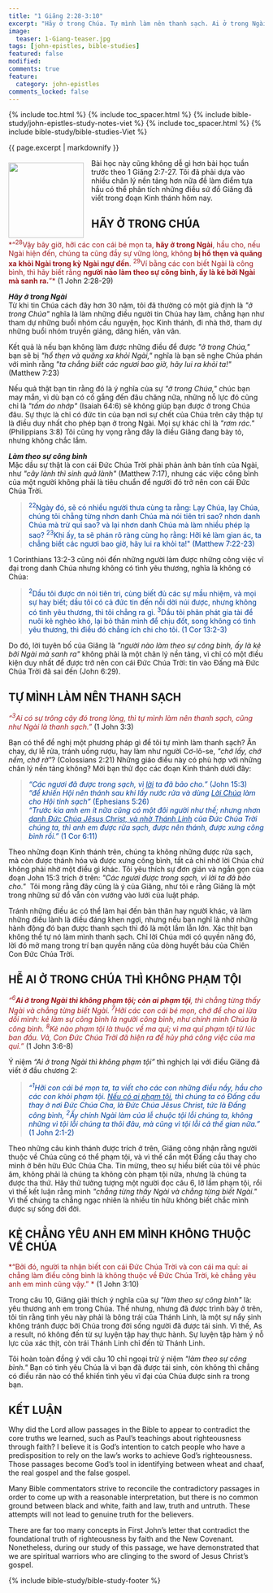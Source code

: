 ```yaml
---
title: "1 Giăng 2:28-3:10"
excerpt: "Hãy ở trong Chúa. Tự mình làm nên thanh sạch. Ai ở trong Ngài thì không phạm tội. Ai không yêu anh em mình thì không phải là con cái Chúa."
image:
  teaser: 1-Giang-teaser.jpg
tags: [john-epistles, bible-studies]
featured: false
modified:
comments: true
feature:
  category: john-epistles
comments_locked: false
---
```


{% include toc.html %}
{% include toc_spacer.html %}
{% include bible-study/john-epistles-study-notes-viet %}
{% include toc_spacer.html %}
{% include bible-study/bible-studies-Viet %}

{{ page.excerpt | markdownify }}

<div>
<p>
<img alt src="{{ site.url }}/assets/images/1-Giang-teaser.jpg" style="border: 0px none; margin: 7px 15px 0px 0px; max-width: 100%; height: 148px; padding: 0px; float: left;">
Bài học này cũng không dễ gì hơn bài học tuần trước theo 1 Giăng 2:7-27. Tôi đã phải dựa vào nhiều chân lý nền tảng hơn nữa đề làm điểm tựa hầu có thể phân tích những điều sứ đồ Giăng đã viết trong đoạn Kinh thánh hôm nay.
</p>
</div>

## HÃY Ở TRONG CHÚA

<span style="color: rgb(159, 29, 33);">
*“<sup>28</sup>Vậy bây giờ, hỡi các con cái bé mọn ta, <strong>hãy ở trong Ngài</strong>, hầu cho, nếu Ngài hiện đến, chúng ta cũng đầy sự vững lòng, không <strong>bị hổ thẹn và quăng xa khỏi Ngài trong kỳ Ngài ngự đến</strong>. <sup>29</sup>Ví bằng các con biết Ngài là công bình, thì hãy biết rằng <strong>người nào làm theo sự công bình, ấy là kẻ bởi Ngài mà sanh ra.</strong>”*
</span>
(1 John 2:28-29) 

***Hãy ở trong Ngài***<br />
Từ khi tin Chúa cách đây hơn 30 năm, tôi đã thường có một giả định là *"ở trong Chúa"* nghĩa là làm những điều người tin Chúa hay làm, chẳng hạn như tham dự những buổi nhóm cầu nguyện, học Kinh thánh, đi nhà thờ, tham dự những buổi nhóm truyền giảng, dâng hiến, vân vân.

Kết quả là nếu bạn không làm được những điều để được *"ở trong Chúa,"* bạn sẽ bị *"hổ thẹn và quăng xa khỏi Ngài,"* nghĩa là bạn sẽ nghe Chúa phán với mình rằng *"ta chẳng biết các ngươi bao giờ, hãy lui ra khỏi ta!"*  (Matthew 7:23) 

Nếu quả thật bạn tin rằng đó là ý nghĩa của sự *"ở trong Chúa,"* chúc bạn may mắn, vì dù bạn có cố gắng đến đâu chăng nữa, những nỗ lực đó cũng chỉ là *"tấm áo nhớp"* (Isaiah 64:6) sẽ không giúp bạn được ở trong Chúa đâu. Sự thực là chỉ có đức tin của bạn nơi sự chết của Chúa trên cây thập tự là điều duy nhất cho phép bạn ở trong Ngài. Mọi sự khác chỉ là *"rơm rác."* (Philippians 3:8) Tôi cũng hy vọng rằng đây là điều Giăng đang bày tỏ, nhưng không chắc lắm.

***Làm theo sự công bình***<br />
Mặc dầu sự thật là con cái Đức Chúa Trời phải phản ảnh bản tính của Ngài, như *"cây lành thì sinh quả lành"* (Matthew 7:17), nhưng các việc công bình của một người không phải là tiêu chuẩn để người đó trở nên con cái Đức Chúa Trời.

> <span style="color: rgb(0, 61, 152);"><sup>22</sup>Ngày đó, sẽ có nhiều người thưa cùng ta rằng: Lạy Chúa, lạy Chúa, chúng tôi chẳng từng nhơn danh Chúa mà nói tiên tri sao? nhơn danh Chúa mà trừ quỉ sao? và lại nhơn danh Chúa mà làm nhiều phép lạ sao? <sup>23</sup>Khi ấy, ta sẽ phán rõ ràng cùng họ rằng: Hỡi kẻ làm gian ác, ta chẳng biết các ngươi bao giờ, hãy lui ra khỏi ta!" (Matthew 7:22-23)</span>

1 Corinthians 13:2-3 cũng nói đến những người làm được những công việc vĩ đại trong danh Chúa nhưng không có tình yêu thương, nghĩa là không có Chúa:

> <span style="color: rgb(0, 61, 152);"><sup>2</sup>Dầu tôi được ơn nói tiên tri, cùng biết đủ các sự mầu nhiệm, và mọi sự hay biết; dầu tôi có cả đức tin đến nỗi dời núi được, nhưng không có tình yêu thương, thì tôi chẳng ra gì. <sup>3</sup>Dầu tôi phân phát gia tài để nuôi kẻ nghèo khó, lại bỏ thân mình để chịu đốt, song không có tình yêu thương, thì điều đó chẳng ích chi cho tôi. (1 Cor 13:2-3)</span>

Do đó, lời tuyên bố của Giăng là *"người nào làm theo sự công bình, ấy là kẻ bởi Ngài mà sanh ra"* không phải là một chân lý nền tảng, vì chỉ có một điều kiện duy nhất để được trở nên con cái Đức Chúa Trời: tin vào Đấng mà Đức Chúa Trời đã sai đến (John 6:29).

## TỰ MÌNH LÀM NÊN THANH SẠCH

<span style="color: rgb(159, 29, 33);"> *“<sup>3</sup>Ai có sự trông cậy đó trong lòng, thì tự mình làm nên thanh sạch, cũng như Ngài là thanh sạch.”* </span> (1 John 3:3) 

Bạn có thể đề nghị một phương pháp gì để tôi tự mình làm thanh sạch? Ăn chay, dự lễ rửa, tránh uống rượu, hay làm như người Cơ-lô-se, *"chớ lấy, chớ nếm, chớ rờ"*? (Colossians 2:21) Những giáo điều này có phù hợp với những chân lý nền tảng không? Mời bạn thử đọc các đoạn Kinh thánh dưới đây:

> <span style="color: rgb(0, 61, 152);">*“Các ngươi đã được trong sạch, vì <u>lời</u> ta đã bảo cho.”* (John 15:3)<br />    *“để khiến Hội nên thánh sau khi lấy nước rửa và dùng <u>Lời Chúa</u> làm cho Hội tinh sạch”* (Ephesians 5:26)<br />    *“Trước kia anh em ít nữa cũng có một đôi người như thế; nhưng nhơn <u>danh Ðức Chúa Jêsus Christ, và nhờ Thánh Linh</u> của Ðức Chúa Trời chúng ta, thì anh em được rửa sạch, được nên thánh, được xưng công bình rồi.”* (1 Cor 6:11)</span>

Theo những đoạn Kinh thánh trên, chúng ta không những được rửa sạch, mà còn được thánh hóa và được xưng công bình, tất cả chỉ nhờ lời Chúa chứ không phải nhờ một điều gì khác. Tôi yêu thích sự đơn giản và ngắn gọn của đoạn John 15:3 trích ở trên: *"Các ngươi được trong sạch, vì lời ta đã bảo cho."*  Tôi mong rằng đây cũng là ý của Giăng, như tôi e rằng Giăng là một trong những sứ đồ vẫn còn vướng vào lưới của luật pháp.

Tránh những điều ác có thể làm hại đến bản thân hay người khác, và làm những điều lành là điều đáng khen ngợi, nhưng nếu bạn nghĩ là nhờ những hành động đó bạn được thanh sạch thì đó là một lầm lẫn lớn. Xác thịt bạn không thể tự nó làm mình thanh sạch. Chỉ lời Chúa mới có quyền năng đó, lời đó mở mang trong trí bạn quyền năng của dòng huyết báu của Chiên Con Đức Chúa Trời.

## HỄ AI Ở TRONG CHÚA THÌ KHÔNG PHẠM TỘI

<span style="color: rgb(159, 29, 33);"> *“<sup>6</sup><strong>Ai ở trong Ngài thì không phạm tội; còn ai phạm tội</strong>, thì chẳng từng thấy Ngài và chẳng từng biết Ngài. <sup>7</sup>Hỡi các con cái bé mọn, chớ để cho ai lừa dối mình: kẻ làm sự công bình là người công bình, như chính mình Chúa là công bình. <sup>8</sup>Kẻ nào phạm tội là thuộc về ma quỉ; vì ma quỉ phạm tội từ lúc ban đầu. Vả, Con Ðức Chúa Trời đã hiện ra để hủy phá công việc của ma quỉ.”* </span> (1 John 3:6-8)  

Ý niệm *“Ai ở trong Ngài thì không phạm tội”* thì nghịch lại với điều Giăng đã viết ở đầu chương 2:

 >  <span style="color: rgb(0, 61, 152);">*“<sup>1</sup>Hỡi con cái bé mọn ta, ta viết cho các con những điều nầy, hầu cho các con khỏi phạm tội. <u>Nếu có ai phạm tội</u>, thì chúng ta có Ðấng cầu thay ở nơi Ðức Chúa Cha, là Ðức Chúa Jêsus Christ, tức là Ðấng công bình, <sup>2</sup>Ấy chính Ngài làm của lễ chuộc tội lỗi chúng ta, không những vì tội lỗi chúng ta thôi đâu, mà cũng vì tội lỗi cả thế gian nữa.”* (1 John 2:1-2)  </span>
 
Theo những câu kinh thánh được trích ở trên, Giăng công nhận rằng người thuộc về Chúa cũng có thể phạm tội, và vì thế cần một Đấng cầu thay cho mình ở bên hữu Đức Chúa Cha. Tin mừng, theo sự hiểu biết của tôi về phúc âm, không phải là chúng ta không còn phạm tội nữa, nhưng là chúng ta được tha thứ. Hãy thử tưởng tượng một người đọc câu 6, lỡ lầm phạm tội, rổi vì thế kết luận rằng mình *"chẳng từng thấy Ngài và chẳng từng biết Ngài."*  Vì thế chúng ta chẳng ngạc nhiên là nhiều tín hữu không biết chắc mình được sự sống đời đời.

## KẺ CHẲNG YÊU ANH EM MÌNH KHÔNG THUỘC VỀ CHÚA

<span style="color: rgb(159, 29, 33);">
*“Bởi đó, người ta nhận biết con cái Ðức Chúa Trời và con cái ma quỉ: ai chẳng làm điều công bình là không thuộc về Ðức Chúa Trời, kẻ chẳng yêu anh em mình cũng vậy.” * </span> (1 John 3:10)  

Trong câu 10, Giăng giải thích ý nghĩa của sự *"làm theo sự công bình"* là: yêu thương anh em trong Chúa. Thế nhưng, nhưng đã được trình bày ở trên, tôi tin rằng tình yêu này phải là bông trái của Thánh Linh, là một sự nẩy sinh không tránh được bởi Chúa trong đời sống người đã được tái sinh. Vì thế, As a result, nó không đến từ sự luyện tập hay thực hành. Sự luyện tập hàm ý nỗ lực của xác thịt, còn trái Thánh Linh chỉ đến từ Thánh Linh.

Tôi hoàn toàn đồng ý với câu 10 chỉ ngoại trừ ý niệm *"làm theo sự công bình."* Bạn có tình yêu Chúa là vì bạn đã được tái sinh, còn không thì chẳng có điều răn nào có thể khiến tình yêu vĩ đại của Chúa được sinh ra trong bạn.

## KẾT LUẬN

Why did the Lord allow passages in the Bible to appear to contradict the core truths we learned, such as Paul’s teachings about righteousness through faith? I believe it is God’s intention to catch people who have a predisposition to rely on the law’s works to achieve God’s righteousness. Those passages become God’s tool in identifying between wheat and chaaf, the real gospel and the false gospel.  

Many Bible commentators strive to reconcile the contradictory passages in order to come up with a reasonable interpretation, but there is no common ground between black and white, faith and law, truth and untruth. These attempts will not lead to genuine truth for the believers.  

There are far too many concepts in First John’s letter that contradict the foundational truth of righteousness by faith and the New Covenant. Nonetheless, during our study of this passage, we have demonstrated that we are spiritual warriors who are clinging to the sword of Jesus Christ’s gospel.

{% include bible-study/bible-study-footer %}

